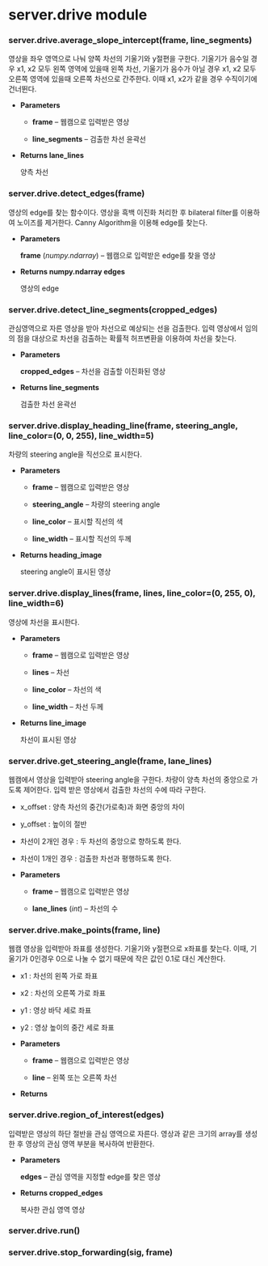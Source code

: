 # server.drive module


### server.drive.average_slope_intercept(frame, line_segments)
영상을 좌우 영역으로 나눠 양쪽 차선의 기울기와 y절편을 구한다.
기울기가 음수일 경우 x1, x2 모두 왼쪽 영역에 있을때 왼쪽 차선,
기울기가 음수가 아닐 경우 x1, x2 모두 오른쪽 영역에 있을때 오른쪽 차선으로 간주한다.
이때 x1, x2가 같을 경우 수직이기에 건너뛴다.


* **Parameters**

    
    * **frame** – 웹캠으로 입력받은 영상


    * **line_segments** – 검출한 차선 윤곽선



* **Returns lane_lines**

    양측 차선



### server.drive.detect_edges(frame)
영상의 edge를 찾는 함수이다.
영상을 흑백 이진화 처리한 후 bilateral filter를 이용하여 노이즈를 제거한다.
Canny Algorithm을 이용해 edge를 찾는다.


* **Parameters**

    **frame** (*numpy.ndarray*) – 웹캠으로 입력받은 edge를 찾을 영상



* **Returns numpy.ndarray edges**

    영상의 edge



### server.drive.detect_line_segments(cropped_edges)
관심영역으로 자른 영상을 받아 차선으로 예상되는 선을 검출한다.
입력 영상에서 임의의 점을 대상으로 차선을 검출하는 확률적 허프변환을 이용하여 차선을 찾는다.


* **Parameters**

    **cropped_edges** – 차선을 검출할 이진화된 영상



* **Returns line_segments**

    검출한 차선 윤곽선



### server.drive.display_heading_line(frame, steering_angle, line_color=(0, 0, 255), line_width=5)
차량의 steering angle을 직선으로 표시한다.


* **Parameters**

    
    * **frame** – 웹캠으로 입력받은 영상


    * **steering_angle** – 차량의 steering angle


    * **line_color** – 표시할 직선의 색


    * **line_width** – 표시할 직선의 두께



* **Returns heading_image**

    steering angle이 표시된 영상



### server.drive.display_lines(frame, lines, line_color=(0, 255, 0), line_width=6)
영상에 차선을 표시한다.


* **Parameters**

    
    * **frame** – 웹캠으로 입력받은 영상


    * **lines** – 차선


    * **line_color** – 차선의 색


    * **line_width** – 차선 두께



* **Returns line_image**

    차선이 표시된 영상



### server.drive.get_steering_angle(frame, lane_lines)
웹캠에서 영상을 입력받아 steering angle을 구한다.
차량이 양측 차선의 중앙으로 가도록 제어한다.
입력 받은 영상에서 검출한 차선의 수에 따라 구한다.


* x_offset : 양측 차선의 중간(가로축)과 화면 중앙의 차이


* y_offset : 높이의 절반


* 차선이 2개인 경우 : 두 차선의 중앙으로 향하도록 한다.


* 차선이 1개인 경우 : 검출한 차선과 평행하도록 한다.


* **Parameters**

    
    * **frame** – 웹캠으로 입력받은 영상


    * **lane_lines** (*int*) – 차선의 수



### server.drive.make_points(frame, line)
웹캠 영상을 입력받아 좌표를 생성한다.
기울기와 y절편으로 x좌표를 찾는다.
이때, 기울기가 0인경우 0으로 나눌 수 없기 때문에 작은 값인 0.1로 대신 계산한다.


* x1 : 차선의 왼쪽 가로 좌표


* x2 : 차선의 오른쪽 가로 좌표


* y1 : 영상 바닥 세로 좌표


* y2 : 영상 높이의 중간 세로 좌표


* **Parameters**

    
    * **frame** – 웹캠으로 입력받은 영상


    * **line** – 왼쪽 또는 오른쪽 차선



* **Returns**

    


### server.drive.region_of_interest(edges)
입력받은 영상의 하단 절반을 관심 영역으로 자른다.
영상과 같은 크기의 array를 생성한 후 영상의 관심 영역 부분을 복사하여 반환한다.


* **Parameters**

    **edges** – 관심 영역을 지정할 edge를 찾은 영상



* **Returns cropped_edges**

    복사한 관심 영역 영상



### server.drive.run()

### server.drive.stop_forwarding(sig, frame)
